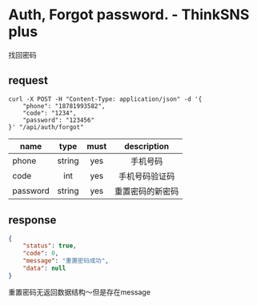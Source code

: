 # Auth, Forgot password. - ThinkSNS plus
找回密码

## request
```shell
curl -X POST -H "Content-Type: application/json" -d '{
    "phone": "18781993582",
    "code": "1234",
    "password": "123456"
}' "/api/auth/forgot"
```
| name     | type     | must     | description |
|----------|:--------:|:--------:|:--------:|
| phone    | string   | yes      | 手机号码 |
| code     | int      | yes      | 手机号码验证码 |
| password | string   | yes      | 重置密码的新密码 |

## response
```json
{
    "status": true,
    "code": 0,
    "message": "重置密码成功",
    "data": null
}
```
重置密码无返回数据结构～但是存在message
